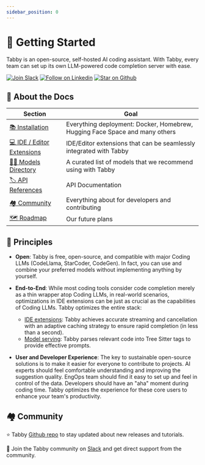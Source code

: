 ```yaml
---
sidebar_position: 0
---
```

# 👋 Getting Started

Tabby is an open-source, self-hosted AI coding assistant. With Tabby, every team can set up its own LLM-powered code completion server with ease.

[![Join Slack](https://shields.io/badge/Join%20Slack-e29351?logo=slack)](https://join.slack.com/t/tabbycommunity/shared_invite/zt-1xeiddizp-bciR2RtFTaJ37RBxr8VxpA)
[![Follow on Linkedin](https://shields.io/badge/Follow%20on%20Linkedin-e29351?logo=linkedin)](https://www.linkedin.com/company/tabbyml/)
[![Star on Github](https://img.shields.io/github/stars/TabbyML/tabby?labelColor=e29351&label=Star&color=ffffff&logo=github)](https://github.com/TabbyML/tabby)

## 📄 About the Docs

| Section                                     | Goal                                                                        |
| ------------------------------------------- | --------------------------------------------------------------------------- |
| [📚 Installation](/docs/installation)           | Everything deployment: Docker, Homebrew, Hugging Face Space and many others |
| [💻 IDE / Editor Extensions](/docs/extensions)  | IDE/Editor extensions that can be seamlessly integrated with Tabby          |
| [🧑‍🔬 Models Directory](/docs/models)             | A curated list of models that we recommend using with Tabby                 |
| [🏷️ API References](/api)                   | API Documentation                                                           |
| [🏘️ Community](#%EF%B8%8F-community)        | Everything about for developers and contributing                            |
| [🗺️ Roadmap](/docs/roadmap)                     | Our future plans                                                            |

## 📏 Principles

* **Open**: Tabby is free, open-source, and compatible with major Coding LLMs (CodeLlama, StarCoder, CodeGen). In fact, you can use and combine your preferred models without implementing anything by yourself.

* **End-to-End**: While most coding tools consider code completion merely as a thin wrapper atop Coding LLMs, in real-world scenarios, optimizations in IDE extensions can be just as crucial as the capabilities of Coding LLMs.
Tabby optimizes the entire stack:
  + <u>IDE extensions</u>: Tabby achieves accurate streaming and cancellation with an adaptive caching strategy to ensure rapid completion (in less than a second).
  + <u>Model serving</u>: Tabby parses relevant code into Tree Sitter tags to provide effective prompts.

* **User and Developer Experience**: The key to sustainable open-source solutions is to make it easier for everyone to contribute to projects.
AI experts should feel comfortable understanding and improving the suggestion quality.
EngOps team should find it easy to set up and feel in control of the data.
Developers should have an "aha" moment during coding time.
Tabby optimizes the experience for these core users to enhance your team's productivity.

## 🏘️ Community

⭐ Tabby [Github repo](https://github.com/TabbyML/tabby) to stay updated about new releases and tutorials.

🙋 Join the Tabby community on [Slack](https://join.slack.com/t/tabbycommunity/shared_invite/zt-1xeiddizp-bciR2RtFTaJ37RBxr8VxpA) and get direct support from the community.
